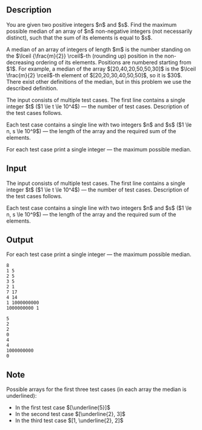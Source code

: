 ## Description

<div><p>You are given two positive integers $n$ and $s$. Find the maximum possible median of an array of $n$ <span class="tex-font-style-bf">non-negative</span> integers (not necessarily distinct), such that the sum of its elements is equal to $s$.</p><p>A <span class="tex-font-style-bf">median</span> of an array of integers of length $m$ is the number standing on the $\lceil {\frac{m}{2}} \rceil$-th (rounding up) position in the non-decreasing ordering of its elements. Positions are numbered starting from $1$. For example, a median of the array $[20,40,20,50,50,30]$ is the $\lceil \frac{m}{2} \rceil$-th element of $[20,20,30,40,50,50]$, so it is $30$. There exist other definitions of the median, but in this problem we use the described definition.</p></div><div class="input-specification"><p>The input consists of multiple test cases. The first line contains a single integer $t$ ($1 \le t \le 10^4$)&nbsp;— the number of test cases. Description of the test cases follows.</p><p>Each test case contains a single line with two integers $n$ and $s$ ($1 \le n, s \le 10^9$)&nbsp;— the length of the array and the required sum of the elements.</p></div><div class="output-specification"><p>For each test case print a single integer&nbsp;— the maximum possible median.</p></div>

## Input

<p>The input consists of multiple test cases. The first line contains a single integer $t$ ($1 \le t \le 10^4$)&nbsp;— the number of test cases. Description of the test cases follows.</p><p>Each test case contains a single line with two integers $n$ and $s$ ($1 \le n, s \le 10^9$)&nbsp;— the length of the array and the required sum of the elements.</p>

## Output

<p>For each test case print a single integer&nbsp;— the maximum possible median.</p>





```input1
8
1 5
2 5
3 5
2 1
7 17
4 14
1 1000000000
1000000000 1
```




```output1
5
2
2
0
4
4
1000000000
0
```



## Note

<p>Possible arrays for the first three test cases (in each array the median is underlined):</p><ul> <li> In the first test case $[\underline{5}]$ </li><li> In the second test case $[\underline{2}, 3]$ </li><li> In the third test case $[1, \underline{2}, 2]$ </li></ul>
